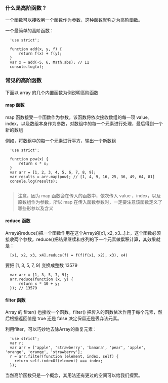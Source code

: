 
### 什么是高阶函数？

一个函数可以接收另一个函数作为参数，这种函数就称之为高阶函数。

一个最简单的高阶函数：

```
  'use strict';

  function add(x, y, f) {
      return f(x) + f(y);
  }
  var x = add(-5, 6, Math.abs); // 11
  console.log(x);
```
### 常见的高阶函数

下面以 array 的几个内置函数为例说明高阶函数

#### map 函数

map 函数接受一个函数作为参数，该函数将依次接收数组的每一项 value, index，以及数组本身作为参数，对数组中的每一个元素进行处理，最后得到一个新的数组

例如，将数组中的每一个元素进行平方，输出一个新数组
```
  'use strict';

  function pow(x) {
      return x * x;
  }
  var arr = [1, 2, 3, 4, 5, 6, 7, 8, 9];
  var results = arr.map(pow); // [1, 4, 9, 16, 25, 36, 49, 64, 81]
  console.log(results);
  
```
> 注意，因为 map 函数会在传入的函数中，依次传入 value ，index，以及原数组作为参数，所以 map 在传入函数参数时，一定要注意该函数定义了哪些形参以及含义

#### reduce 函数

Array的reduce()把一个函数作用在这个Array的[x1, x2, x3...]上，这个函数必须接收两个参数，reduce()把结果继续和序列的下一个元素做累积计算，其效果就是：

```
  [x1, x2, x3, x4].reduce(f) = f(f(f(x1, x2), x3), x4)
```
要把 [1, 3, 5, 7, 9] 变换成整数 13579

```
  var arr = [1, 3, 5, 7, 9];
  arr.reduce(function (x, y) {
      return x * 10 + y;
  }); // 13579
```
#### filter 函数

Array 的 filter() 也接收一个函数。filter() 把传入的函数依次作用于每个元素，然后根据返回值是 true 还是 false 决定保留还是丢弃该元素。

利用filter，可以巧妙地去除Array的重复元素：

```
  'use strict';
  var r;
  var arr = ['apple', 'strawberry', 'banana', 'pear', 'apple', 'orange', 'orange', 'strawberry'];
  r = arr.filter(function (element, index, self) {
    return self.indexOf(element) === index;
  });

```
当然高阶函数只是一个概念，其用法还有更过的空间可以给我们探索。

